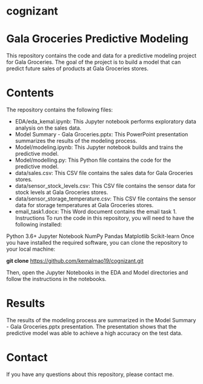 # cognizant

# Gala Groceries Predictive Modeling

This repository contains the code and data for a predictive modeling project for Gala Groceries. The goal of the project is to build a model that can predict future sales of products at Gala Groceries stores.

# Contents
The repository contains the following files:

- EDA/eda_kemal.ipynb: This Jupyter notebook performs exploratory data analysis on the sales data.
- Model Summary - Gala Groceries.pptx: This PowerPoint presentation summarizes the results of the modeling process.
- Model/modeling.ipynb: This Jupyter notebook builds and trains the predictive model.
- Model/modelling.py: This Python file contains the code for the predictive model.
- data/sales.csv: This CSV file contains the sales data for Gala Groceries stores.
- data/sensor_stock_levels.csv: This CSV file contains the sensor data for stock levels at Gala Groceries stores.
- data/sensor_storage_temperature.csv: This CSV file contains the sensor data for storage temperatures at Gala Groceries stores.
- email_task1.docx: This Word document contains the email task 1.
Instructions
To run the code in this repository, you will need to have the following installed:

Python 3.6+
Jupyter Notebook
NumPy
Pandas
Matplotlib
Scikit-learn
Once you have installed the required software, you can clone the repository to your local machine:

**git clone** https://github.com/kemalmao19/cognizant.git

Then, open the Jupyter Notebooks in the EDA and Model directories and follow the instructions in the notebooks.

# Results
The results of the modeling process are summarized in the Model Summary - Gala Groceries.pptx presentation. The presentation shows that the predictive model was able to achieve a high accuracy on the test data.

# Contact
If you have any questions about this repository, please contact me.
